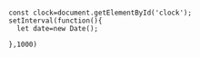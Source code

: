 ```SOLUTION CODE-

const clock=document.getElementById('clock');
setInterval(function(){
  let date=new Date();
  
},1000)

```